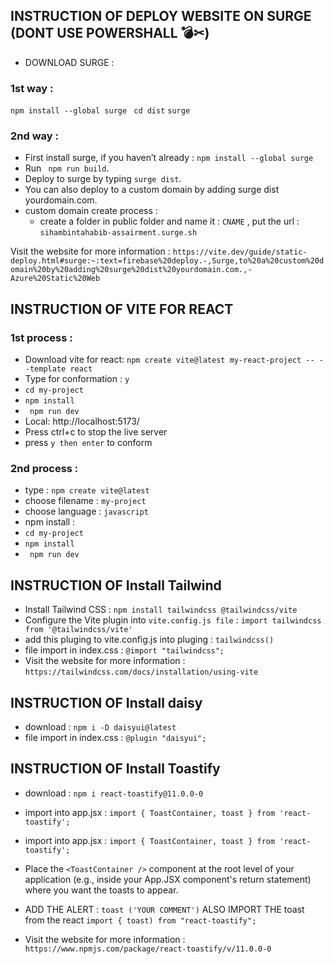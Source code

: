 ## INSTRUCTION OF DEPLOY WEBSITE ON SURGE (DONT USE POWERSHALL 💣✂)   
- DOWNLOAD SURGE :
### 1st way :  
` npm install --global surge  `
` cd dist `
` surge `

### 2nd way : 
- First install surge, if you haven’t already : ` npm install --global surge  `
- Run ` npm run build`.
- Deploy to surge by typing ` surge dist `.
- You can also deploy to a custom domain by adding surge dist yourdomain.com.
- custom domain create process : 
    - create a folder in public folder and name it : `CNAME` , put the url : ` sihambintahabib-assairment.surge.sh ` 


Visit the website for more information : 
` https://vite.dev/guide/static-deploy.html#surge:~:text=firebase%20deploy.-,Surge,to%20a%20custom%20domain%20by%20adding%20surge%20dist%20yourdomain.com.,-Azure%20Static%20Web `

## INSTRUCTION OF VITE FOR REACT    
### 1st process : 
- Download vite for react: ` npm create vite@latest my-react-project -- --template react `
- Type for conformation : `y` 
- ` cd my-project `
- ` npm install `
- ` npm run dev`
-  Local:   http://localhost:5173/
- Press ctrl+c to stop the live server
- press `y then enter` to conform

### 2nd process : 
- type : `npm create vite@latest`
- choose filename : `my-project`
-  choose language :  `javascript `
- npm install :  
- ` cd my-project `
- ` npm install `
- ` npm run dev`    

## INSTRUCTION OF Install Tailwind
- Install Tailwind CSS :  ` npm install tailwindcss @tailwindcss/vite `
- Configure the Vite plugin into `vite.config.js file`  :   ` import tailwindcss from '@tailwindcss/vite' `
- add this pluging to vite.config.js into pluging :  ` tailwindcss() `
- file import in index.css : ` @import "tailwindcss"; `
- Visit the website for more information : 
` https://tailwindcss.com/docs/installation/using-vite `


## INSTRUCTION OF Install daisy   
 - download : ` npm i -D daisyui@latest `
 - file import in index.css : ` @plugin "daisyui"; `

## INSTRUCTION OF Install Toastify   
- download : `npm i react-toastify@11.0.0-0`
- import into app.jsx :  ` import { ToastContainer, toast } from 'react-toastify'; `
- import into app.jsx :  ` import { ToastContainer, toast } from 'react-toastify'; `
- Place the ` <ToastContainer /> `  component at the root level of your application (e.g., inside your App.JSX component's return statement) where you want the toasts to appear.
- ADD THE ALERT : ` toast ('YOUR COMMENT') ` ALSO IMPORT THE toast from the react ` import { toast) from "react-toastify"; `

- Visit the website for more information : 
` https://www.npmjs.com/package/react-toastify/v/11.0.0-0 `


